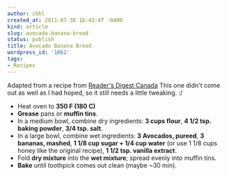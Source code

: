 ```yaml
---
author: cbhl
created_at: 2011-07-30 16:43:47 -0400
kind: article
slug: avocado-banana-bread
status: publish
title: Avocado Banana Bread
wordpress_id: '1062'
tags:
- Recipes
---
```


Adapted from a recipe from [Reader's Digest
Canada](http://www.readersdigest.ca/food/recipes/breads-and-muffins/avocado-banana-bread)
This one didn't come out as well as I had hoped, so it still needs a
little tweaking. :/
-   Heat oven to **350 F (180 C)**
-   **Grease** pans or **muffin tins**.
-   In a medium bowl, combine dry ingredients: **3 cups flour**, **4 1/2
    tsp. baking powder**, **3/4 tsp. salt**.
-   In a large bowl, combine wet ingredients: **3 Avocados, pureed**,
    **3 bananas, mashed**, **1 1/8 cup sugar + 1/4 cup water** (or use 1
    1/8 cups honey like the original recipe), **1 1/2 tsp. vanilla
    extract**.
-   Fold **dry mixture** into the **wet mixture**; spread evenly into
    muffin tins.
-   **Bake** until toothpick comes out clean (maybe \~30 min).

